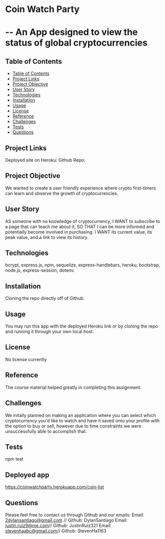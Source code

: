 # Coin Watch Party
# -- An App designed to view the status of global cryptocurrencies

## Table of Contents
  - [Table of Contents](#table-of-contents)
  - [Project Links](#project-links)
  - [Project Objective](#project-objective)
  - [User Story](#user-story)
  - [Technologies](#technologies)
  - [Installation](#installation)
  - [Usage](#usage)
  - [License](#license)
  - [Reference](#reference)
  - [Challenges](#challenges)
  - [Tests](#tests)
  - [Questions](#questions)

## Project Links
Deployed site on Heroku:
Github Repo:

## Project Objective
We wanted to create a user friendly experience where crypto first-timers can learn and observe the growth of cryptocurrencies.

## User Story
AS someone with no knowledge of cryptocurrency, I WANT to subscribe to a page that can teach me about it, SO THAT I can be more informed and potentially become involved in purchasing. I WANT its current value, its peak value, and a link to view its history.

## Technologies
bcrypt, express.js, npm, sequelize, express-handlebars, heroku, bootstrap, node.js, express-session, dotenv.

## Installation
Cloning the repo directly off of Github.

## Usage
You may run this app with the deployed Heroku link or by cloning the repo and running it through your own local host.

## License
No license currently

## Reference
The course material helped greatly in completing this assignment.

## Challenges
We initally planned on making an application where you can select which cryptocurrency you'd like to watch and have it saved onto your profile with the option to buy or sell, however due to time constraints we were unsuccessfully able to accomplish that.

## Tests
npm test

## Deployed app
https://coinwatchparty.herokuapp.com/coin-list

## Questions
Please feel free to contact us through Github and our emails: 
Email: 2dylansantiago@gmail.com //  Github: DylanSantiago
Email: justin.ruiz9@me.com// Github: JustinRuiz321
Email: stevenhaabc@gmail.com// Github: StevenHa1163
